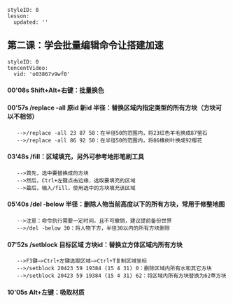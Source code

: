 ```@Lesson
styleID: 0
lesson:
  updated: ''

```

## 第二课：学会批量编辑命令让搭建加速
```@TencentVideo
styleID: 0
tencentVideo:
  vid: 'o03867v9wf0'

```
#### 00'08s Shift+Alt+右键：批量换色
#### 00'57s /replace -all 原id 新id 半径：替换区域内指定类型的所有方块（方块可以不相邻）
       -->/replace -all 23 87 50：在半径50的范围内，将23红色羊毛换成87萤石
       -->/replace -all 86 92 50：在半径50的范围内，将86橡树叶换成92樱花
#### 03'48s /fill：区域填充，另外可参考地形笔刷工具
       -->首先，选中要替换成的方块
       -->然后，Ctrl+左键点击边缘，选取要填充的区域
       -->最后，输入/fill，使用选中的方块填充该区域
#### 05'40s /del -below 半径：删除人物当前高度以下的所有方块，常用于修整地图
       -->注意：命令执行需要一定时间，且不可撤销，建议提前备份世界
       -->/del -below 30：将人物下方，半径30以内的所有方块删除
#### 07'52s /setblock 目标区域 方块id：替换立方体区域内所有方块
       -->F3键–>Ctrl+左键选取区域–>Ctrl+T复制区域坐标
       -->/setblock 20423 59 19384 (15 4 31) 0：删除区域内所有水和其它方块
       -->/setblock 20423 59 19384 (15 4 31) 62：将区域内所有方块替换为62草方块
#### 10'05s Alt+左键：吸取材质